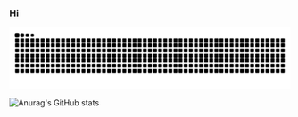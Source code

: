 ### Hi

![snake gif](https://github.com/abstract-threadpool/abstract-threadpool/blob/output/github-contribution-grid-snake-dark.svg)

![Anurag's GitHub stats](https://github-readme-stats.vercel.app/api?username=abstract-threadpool&show_icons=true&theme=chartreuse-dark)

